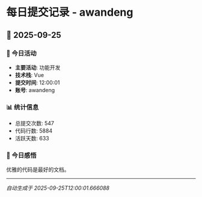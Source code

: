 # 每日提交记录 - awandeng

## 📅 2025-09-25

### 🎯 今日活动
- **主要活动**: 功能开发
- **技术栈**: Vue
- **提交时间**: 12:00:01
- **账号**: awandeng

### 📊 统计信息
- 总提交次数: 547
- 代码行数: 5884
- 活跃天数: 633

### 💭 今日感悟
优雅的代码是最好的文档。

---
*自动生成于 2025-09-25T12:00:01.666088*
